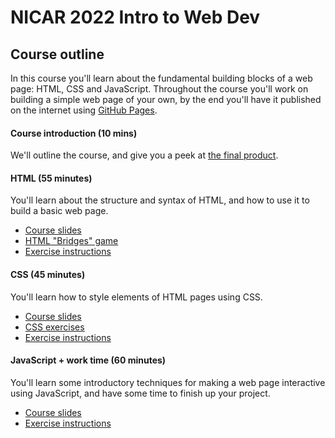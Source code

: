 # NICAR 2022 Intro to Web Dev

## Course outline

In this course you'll learn about the fundamental building blocks of a web page: HTML, CSS and JavaScript. Throughout the course you'll work on building a simple web page of your own, by the end you'll have it published on the internet using [GitHub Pages](https://pages.github.com/).

#### Course introduction (10 mins)

We'll outline the course, and give you a peek at [the final product](https://nicar-2022-web-dev.github.io/intro-web-dev/).

#### HTML (55 minutes)

You'll learn about the structure and syntax of HTML, and how to use it to build a basic web page.

- [Course slides](https://docs.google.com/presentation/d/1iPqhyozAEBhQreZ85pMRZP-O3X2Uhjci3Tmxhsq9F48/)
- [HTML "Bridges" game](https://bridges.datajourn.com/)
- [Exercise instructions](instructions/1.%20HTML.md)

#### CSS (45 minutes)

You'll learn how to style elements of HTML pages using CSS.

- [Course slides](https://docs.google.com/presentation/d/1gpxG1-zv7NWeDOMaSU4O9jOAk7dj3J3LJcAogsB06tM/)
- [CSS exercises](https://css1.datajourn.com/)
- [Exercise instructions](instructions/2.%20CSS.md)

#### JavaScript + work time (60 minutes)

You'll learn some introductory techniques for making a web page interactive using JavaScript, and have some time to finish up your project.

- [Course slides](https://docs.google.com/presentation/d/13bRODJuToHcIHqtkmzeibqSRafli2EvCFUGEH_3eeFw/)
- [Exercise instructions](instructions/3.%20JavaScript.md)
